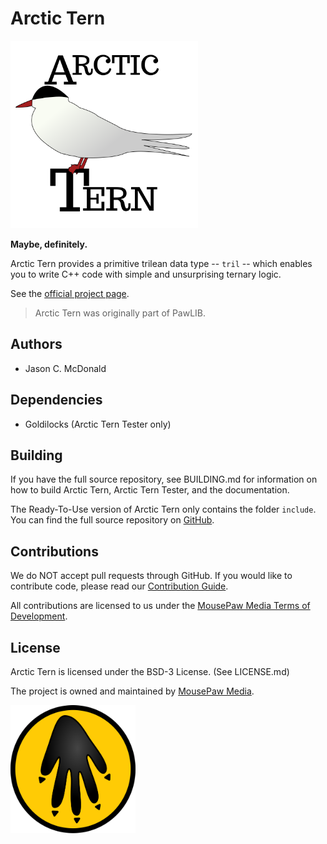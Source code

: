 Arctic Tern
========================================

<img src=docs/source/arctictern-logo.svg width=300vw/>

**Maybe, definitely.**

Arctic Tern provides a primitive trilean data type -- `tril` -- which
enables you to write C++ code with simple and unsurprising ternary logic.

See the [official project page](https://mousepawmedia.com/arctictern).

> Arctic Tern was originally part of PawLIB.

Authors
----------------------------------------

* Jason C. McDonald

Dependencies
----------------------------------------

* Goldilocks (Arctic Tern Tester only)

Building
----------------------------------------

If you have the full source repository, see BUILDING.md for information
on how to build Arctic Tern, Arctic Tern Tester, and the documentation.

The Ready-To-Use version of Arctic Tern only contains the folder `include`.
You can find the full source repository on
[GitHub](https://github.com/mousepawmedia/arctictern).

Contributions
----------------------------------------

We do NOT accept pull requests through GitHub.
If you would like to contribute code, please read our
[Contribution Guide](https://mousepawmedia.com/developers/contribution).

All contributions are licensed to us under the
[MousePaw Media Terms of Development](https://mousepawmedia.com/termsofdevelopment).

License
----------------------------------------

Arctic Tern is licensed under the BSD-3 License. (See LICENSE.md)

The project is owned and maintained by [MousePaw Media](https://mousepawmedia.com/developers).

<img src=docs/source/mousepaw_logo_circle.svg width=200vw/>
